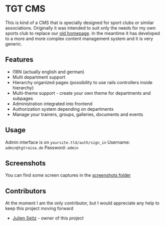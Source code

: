 TGT CMS
=============

This is kind of a CMS that is specially designed for sport clubs or similar associations.
Originally it was intended to suit only the needs for my own sports club to replace our [old homepage](http://www.tgtraisa.de).
In the meantime it has developed to a more and more complex content management system and it is very generic.


Features
--------
* I18N (actually english and german)
* Multi department support
* Hierarchy organized pages (possibility to use rails controllers inside hierarchy)
* Multi-theme support - create your own theme for departments and subpages
* Administration integrated into frontend
* Authorization system depending on departments
* Manage your trainers, groups, galleries, documents and events


Usage
-----
Admin interface is on `yoursite.tld/auth/sign_in`
Username: `admin@tgtraisa.de`
Password: `admin`

Screenshots
-----
You can find some screen captures in the [screenshots folder](https://github.com/Lorjuo/tgt/tree/master/screenshots)


Contributors
------------
At the moment I am the only contributor, but I would appreciate any help to keep this project moving forward

* [Julien Seitz](https://github.com/lorjuo) - owner of this project